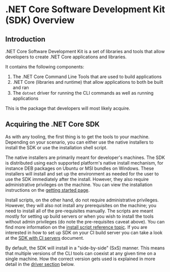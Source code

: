 # .NET Core Software Development Kit (SDK) Overview 

## Introduction
.NET Core Software Development Kit is a set of libraries and tools that allow developers to create .NET Core applications
and libraries. 

It contains the following components:

1. The .NET Core Command Line Tools that are used to build applications
2. .NET Core (libraries and runtime) that allow applications to both be built and ran
3. The `dotnet` driver for running the CLI commands as well as running applications

This is the package that developers will most likely acquire. 

## Acquiring the .NET Core SDK
As with any tooling, the first thing is to get the tools to your machine. Depending on your scenario, you can either 
use the native installers to install the SDK or use the installation shell script.

The native installers are primarily meant for developer's machines. The SDK is distributed using each supported platform's 
native install mechanism, for instance DEB packages on Ubuntu or MSI bundles on Windows. These installers will install 
and set up the environment as needed for the user to use the SDK immediately after the install. However, they also 
require administrative privileges on the machine. You can view the installation instructions on the
[getting started page](https://aka.ms/dotnetcoregs).

Install scripts, on the other hand, do not require administrative privileges. However, they will also not install any 
prerequisites on the machine; you need to install all of the pre-requisites manually. The scripts are meant mostly for 
setting up build servers or when you wish to install the tools without admin privileges (do note the pre-requisites 
caveat above). You can find more information on the [install script reference topic](dotnet-install-script.md). If you are 
interested in how to set up SDK on your CI build server you can take a look at the [SDK with CI servers](using-ci-with-cli.md) 
document. 

By default, the SDK will install in a "side-by-side" (SxS) manner. This means that multiple versions of the CLI tools 
can coexist at any given time on a single machine. How the correct version gets used is explained in more detail in 
the [driver section](#driver) below. 

